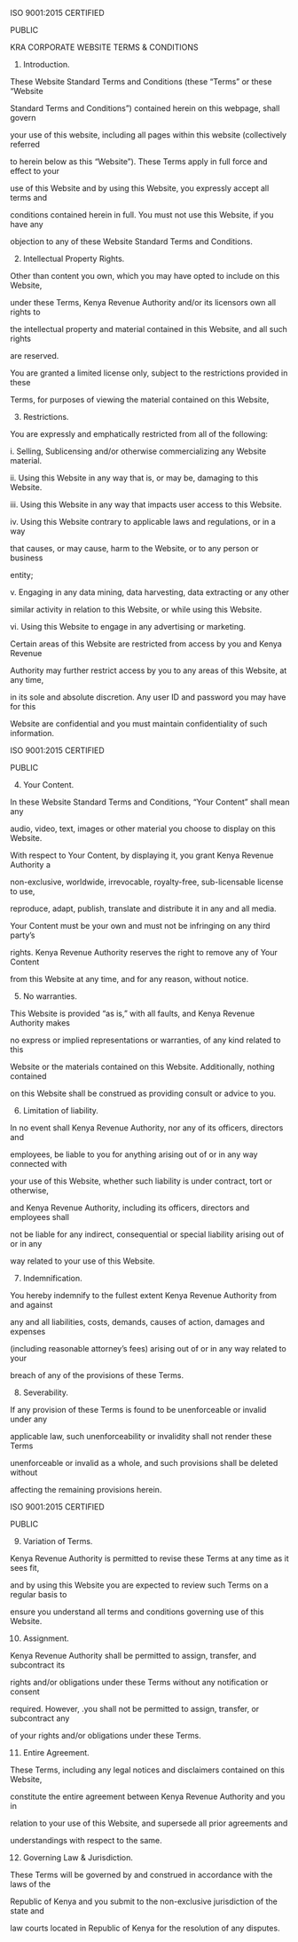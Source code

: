 ISO 9001:2015 CERTIFIED



PUBLIC



KRA CORPORATE WEBSITE TERMS \& CONDITIONS



1. Introduction.



These Website Standard Terms and Conditions (these “Terms” or these “Website

Standard Terms and Conditions”) contained herein on this webpage, shall govern

your use of this website, including all pages within this website (collectively referred

to herein below as this “Website”). These Terms apply in full force and effect to your

use of this Website and by using this Website, you expressly accept all terms and

conditions contained herein in full. You must not use this Website, if you have any

objection to any of these Website Standard Terms and Conditions.



2. Intellectual Property Rights.



Other than content you own, which you may have opted to include on this Website,

under these Terms, Kenya Revenue Authority and/or its licensors own all rights to

the intellectual property and material contained in this Website, and all such rights

are reserved.



You are granted a limited license only, subject to the restrictions provided in these

Terms, for purposes of viewing the material contained on this Website,



3. Restrictions.



You are expressly and emphatically restricted from all of the following:



i. Selling, Sublicensing and/or otherwise commercializing any Website material.

ii. Using this Website in any way that is, or may be, damaging to this Website.

iii. Using this Website in any way that impacts user access to this Website.

iv. Using this Website contrary to applicable laws and regulations, or in a way

that causes, or may cause, harm to the Website, or to any person or business

entity;

v. Engaging in any data mining, data harvesting, data extracting or any other

similar activity in relation to this Website, or while using this Website.

vi. Using this Website to engage in any advertising or marketing.



Certain areas of this Website are restricted from access by you and Kenya Revenue

Authority may further restrict access by you to any areas of this Website, at any time,

in its sole and absolute discretion. Any user ID and password you may have for this

Website are confidential and you must maintain confidentiality of such information.

ISO 9001:2015 CERTIFIED



PUBLIC



4. Your Content.



In these Website Standard Terms and Conditions, “Your Content” shall mean any

audio, video, text, images or other material you choose to display on this Website.

With respect to Your Content, by displaying it, you grant Kenya Revenue Authority a

non-exclusive, worldwide, irrevocable, royalty-free, sub-licensable license to use,

reproduce, adapt, publish, translate and distribute it in any and all media.



Your Content must be your own and must not be infringing on any third party’s

rights. Kenya Revenue Authority reserves the right to remove any of Your Content

from this Website at any time, and for any reason, without notice.



5. No warranties.



This Website is provided “as is,” with all faults, and Kenya Revenue Authority makes

no express or implied representations or warranties, of any kind related to this

Website or the materials contained on this Website. Additionally, nothing contained

on this Website shall be construed as providing consult or advice to you.



6. Limitation of liability.



In no event shall Kenya Revenue Authority, nor any of its officers, directors and

employees, be liable to you for anything arising out of or in any way connected with

your use of this Website, whether such liability is under contract, tort or otherwise,

and Kenya Revenue Authority, including its officers, directors and employees shall

not be liable for any indirect, consequential or special liability arising out of or in any

way related to your use of this Website.



7. Indemnification.



You hereby indemnify to the fullest extent Kenya Revenue Authority from and against

any and all liabilities, costs, demands, causes of action, damages and expenses

(including reasonable attorney’s fees) arising out of or in any way related to your

breach of any of the provisions of these Terms.



8. Severability.



If any provision of these Terms is found to be unenforceable or invalid under any

applicable law, such unenforceability or invalidity shall not render these Terms

unenforceable or invalid as a whole, and such provisions shall be deleted without

affecting the remaining provisions herein.

ISO 9001:2015 CERTIFIED



PUBLIC



9. Variation of Terms.



Kenya Revenue Authority is permitted to revise these Terms at any time as it sees fit,

and by using this Website you are expected to review such Terms on a regular basis to

ensure you understand all terms and conditions governing use of this Website.



10. Assignment.



Kenya Revenue Authority shall be permitted to assign, transfer, and subcontract its

rights and/or obligations under these Terms without any notification or consent

required. However, .you shall not be permitted to assign, transfer, or subcontract any

of your rights and/or obligations under these Terms.



11. Entire Agreement.



These Terms, including any legal notices and disclaimers contained on this Website,

constitute the entire agreement between Kenya Revenue Authority and you in

relation to your use of this Website, and supersede all prior agreements and

understandings with respect to the same.



12. Governing Law \& Jurisdiction.



These Terms will be governed by and construed in accordance with the laws of the

Republic of Kenya and you submit to the non-exclusive jurisdiction of the state and

law courts located in Republic of Kenya for the resolution of any disputes.
